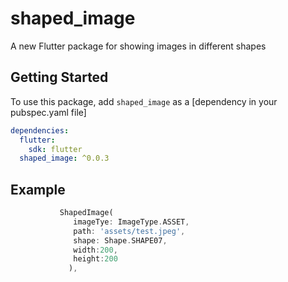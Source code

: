 # shaped_image

A new Flutter package for showing images in different shapes

## Getting Started
To use this package, add `shaped_image` as a [dependency in your pubspec.yaml file] 

```yaml
dependencies:
  flutter:
    sdk: flutter
  shaped_image: ^0.0.3
```
## Example 

 ```dart
            ShapedImage(
               imageTye: ImageType.ASSET,
               path: 'assets/test.jpeg',
               shape: Shape.SHAPE07,
               width:200,
               height:200
              ),      
 ```




